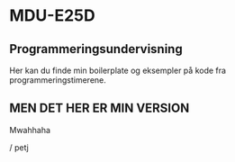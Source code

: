 # MDU-E25D

## Programmeringsundervisning

Her kan du finde min boilerplate og eksempler på kode fra programmeringstimerene.

## MEN DET HER ER MIN VERSION

Mwahhaha

/ petj
